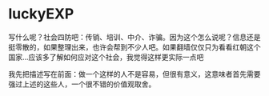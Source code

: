 # luckyEXP

写什么呢？社会四防吧：传销、培训、中介、诈骗。因为这个怎么说呢？信息还是挺零散的，如果整理出来，也许会帮到不少人吧。如果翻墙仅仅只为看看红朝这个国家...应该多了解如何应对这个社会，我觉得这样更实际一点吧

我先把描述写在前面：做一个这样的人不是容易，但很有意义，这意味者首先需要强过上述的这些人，一个很不错的价值观取舍。
